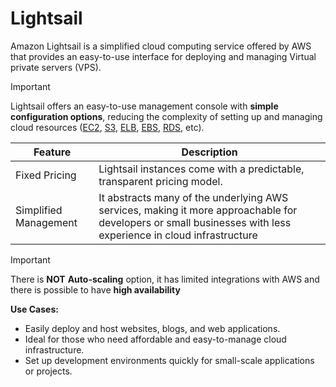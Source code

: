 # Lightsail 
Amazon Lightsail is a simplified cloud computing service offered by AWS that provides an easy-to-use interface for deploying and managing Virtual private servers (VPS).

> [!IMPORTANT]
> Lightsail offers an easy-to-use management console with **simple configuration options**, reducing the complexity of setting up and managing cloud resources ([EC2](./ec2.md), [S3](./s3.md), [ELB](./elb.md), [EBS](./ebs.md), [RDS](./rds.md), etc).

| Feature | Description|
| --------| -----------| 
| Fixed Pricing | Lightsail instances come with a predictable, transparent pricing model. 
| Simplified Management | It abstracts many of the underlying AWS services, making it more approachable for developers or small businesses with less experience in cloud infrastructure

> [!IMPORTANT]
> There is **NOT** **Auto-scaling** option, it has limited integrations with AWS and there is possible to have **high availability**

**Use Cases:**
- Easily deploy and host websites, blogs, and web applications.
- Ideal for those who need affordable and easy-to-manage cloud infrastructure.
- Set up development environments quickly for small-scale applications or projects.